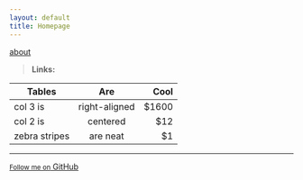 ```yaml
---
layout: default
title: Homepage
---
```


[about](https://hiJen14.github.io/pages/about)

><b> Links: </b>

| Tables        | Are           | Cool  |
| ------------- |:-------------:| -----:|
| col 3 is      | right-aligned | $1600 |
| col 2 is      | centered      |   $12 |
| zebra stripes | are neat      |    $1 |


***

<a href="{{ site.github.owner_url }}" class="button"><small>Follow me on</small> GitHub</a>
